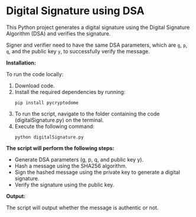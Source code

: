 # Digital Signature using DSA

This Python project generates a digital signature using the Digital Signature Algorithm (DSA) and verifies the signature.

Signer and verifier need to have the same DSA parameters, which are `g`, `p`, `q`, and the public key `y`, to successfully verify the message.

**Installation:**

To run the code locally:

1. Download code.
2. Install the required dependencies by running:
    ```
    pip install pycryptodome
    ```
4. To run the script, navigate to the folder containing the code (digitalSignature.py) on the terminal.
5. Execute the following command:
    ```
    python digitalSignature.py
    ```

**The script will perform the following steps:**

- Generate DSA parameters (g, p, q, and public key y).
- Hash a message using the SHA256 algorithm.
- Sign the hashed message using the private key to generate a digital signature.
- Verify the signature using the public key.

**Output:**

The script will output whether the message is authentic or not.

